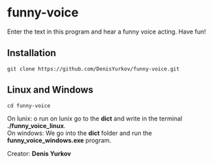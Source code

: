 funny-voice
=====================


Enter the text in this program and hear a funny voice acting.
Have fun!

Installation
-----------------------------------

    git clone https://github.com/DenisYurkov/funny-voice.git
  
Linux and Windows
-----------------------------------
    cd funny-voice

On lunix: o run on lunix go to the **dict** and write in the terminal **./funny_voice_linux**. <br>
On windows: We go into the **dict** folder and run the **funny_voice_windows.exe** program.

Creator: **Denis Yurkov**
